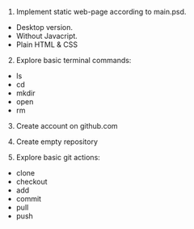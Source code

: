 1. Implement static web-page according to main.psd.
  - Desktop version.
  - Without Javacript.
  - Plain HTML & CSS

2. Explore basic terminal commands:

 - ls
 - cd
 - mkdir
 - open
 - rm

3. Create account on github.com

4. Create empty repository

3. Explore basic git actions:
 - clone
 - checkout
 - add
 - commit
 - pull
 - push
